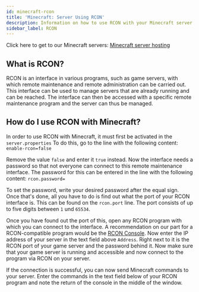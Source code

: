 ```yaml
---
id: minecraft-rcon
title: 'Minecraft: Server Using RCON'
description: Information on how to use RCON with your Minecraft server from ZAP-Hosting to manage your server - ZAP-Hosting.com documentation
sidebar_label: RCON
---
```


Click here to get to our Minecraft servers: [Minecraft server hosting](https://zap-hosting.com/en/minecraft-server-hosting/)

## What is RCON?
RCON is an interface in various programs, such as game servers, with which remote maintenance and remote administration can be carried out. This interface can be used to manage servers that are already running and can be reached. The interface can then be accessed with a specific remote maintenance program and the server can thus be managed.

## How do I use RCON with Minecraft?
In order to use RCON with Minecraft, it must first be activated in the `server.properties`
To do this, go to the line with the following content: 
`enable-rcon=false`

Remove the value `false` and enter it `true` instead.
Now the interface needs a password so that not everyone can connect to this remote maintenance interface. The password for this can be entered in the line with the following content:
`rcon.password=`

To set the password, write your desired password after the equal sign. Once that's done, all you have to do is find out what the port of your RCON interface is. This can be found on the `rcon.port` line. The port consists of up to five digits between `1` und `65534`.

Once you have found out the port of this, open any RCON program with which you can connect to the interface. A recommendation on our part for a RCON-compatible program would be the [RCON Console](https://sourceforge.net/projects/rconconsole/).
Now enter the IP address of your server in the text field above `Address`. Right next to it is the RCON port of your game server and the password behind it. Now make sure that your game server is running and accessible and now connect to the program via RCON on your server.

If the connection is successful, you can now send Minecraft commands to your server. Enter the commands in the text field below of your RCON program and note the return of the console in the middle of the window.
